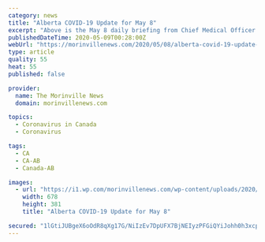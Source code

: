 ```yaml
---
category: news
title: "Alberta COVID-19 Update for May 8"
excerpt: "Above is the May 8 daily briefing from Chief Medical Officer of Health, Dr. Deena Hinshaw and questions from media. Morinville News will update the table below with the day's statistics when they are available from the Government of Alberta website."
publishedDateTime: 2020-05-09T00:28:00Z
webUrl: "https://morinvillenews.com/2020/05/08/alberta-covid-19-update-for-may-8/"
type: article
quality: 55
heat: 55
published: false

provider:
  name: The Morinville News
  domain: morinvillenews.com

topics:
  - Coronavirus in Canada
  - Coronavirus

tags:
  - CA
  - CA-AB
  - Canada-AB

images:
  - url: "https://i1.wp.com/morinvillenews.com/wp-content/uploads/2020/05/1-COVID-19.jpg?fit=678%2C381&#038;ssl=1"
    width: 678
    height: 381
    title: "Alberta COVID-19 Update for May 8"

secured: "1lGtiJUBgeX6oOdR8qXg17G/NiIzEv7DpUFX7BjNEIyzPFGiQYiJohh0h3xcpkoogArNyfFo/wUDV41Cr3xDZlnZkbWUbfnBwCMmdOq2TatgWlMHyYaCWAGqfEmXifrsFkAOoOZyy6UdxmRCxVJI5RLjs+ao2Fhkq7XzjCL1yaLyEGEi9yswPheclZIScuwGM2C5ZTbyLKh2mdVJF6FVemRXzEqJ5gr4n7J+o4Mzt2y9jcGepnRKXq5MSR8bOhocb385lav6S2M7HDGUytSQE5G0ulb0836aoyLwKKhdqqZm2TpIQczh8kA/pW6lSCzIhkA0Y+CQBh8AqAMs73LTGseLIN+BQu4vcBkrbgCEZbSuUIC2hosyBd7zkHPIIuylbtPFdvxmTr2HVI2R4cQ3Nallzfo4Tj3L3Lt6NtpDSZsbhcnF02rEt8VTZzNPA+RCX2MrR5f8j0dgPT3r2QdMvhPqsi8KMindxM6SPRUKih8=;AbCgWdWWjrV1GRcFFLwYQQ=="
---
```


